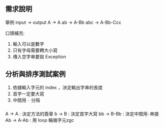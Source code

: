 ## 需求說明

舉例
input → output
A → A
ab → A-Bb
abc → A-Bb-Ccc

口頭補充:
1. 輸入可以是數字
2. 只有字母需要轉大小寫
3. 傳入空字串要拋 Exception

## 分析與排序測試案例   

1. 依據輸入字元的 index ，決定輸出字串的長度
2. 首字一定要大寫
3. 中間用 `-` 分隔

### 

A → A : 決定方法的簽章
b → B : 決定首字大寫
bb → B-Bb : 決定中間用`-`串接
Ab → A-Ab : 用 loop 輪循字元zgc
